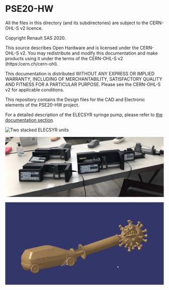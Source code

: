 ﻿# PSE20-HW

All the files in this directory (and its subdirectories) are subject to
the CERN-OHL-S v2 licence.

Copyright Renault SAS 2020.

This source describes Open Hardware and is licensed under the CERN-OHL-S v2.
You may redistribute and modify this documentation and make products
using it under the terms of the CERN-OHL-S v2 (https:/cern.ch/cern-ohl).

This documentation is distributed WITHOUT ANY EXPRESS OR IMPLIED
WARRANTY, INCLUDING OF MERCHANTABILITY, SATISFACTORY QUALITY
AND FITNESS FOR A PARTICULAR PURPOSE. Please see the CERN-OHL-S v2
for applicable conditions.

This repository contains the Design files for the CAD and Electronic elements of the PSE20-HW project.

For a detailed description of the ELECSYR syringe pump, please refer to [the documentation section](documentation/).

![Two stacked ELECSYR units](img/IMG_1486-crop.png)

![Early ELECSYR prototypes](img/imgpsh_fullsize.jpg)

![Project Logo](img/lgo.JPG)
